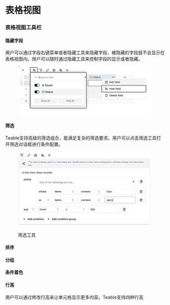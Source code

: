# 表格视图

### 表格视图工具栏

#### 隐藏字段

用户可以通过字段右键菜单或者隐藏工具来隐藏字段，被隐藏的字段就不会显示在表格视图内。用户可以随时通过隐藏工具来控制字段的显示或者隐藏。

<figure><img src="../../.gitbook/assets/image (25).png" alt=""><figcaption></figcaption></figure>

#### 筛选

Teable支持高级的筛选组合，能满足复杂的筛选要求。用户可以点击筛选工具打开筛选对话框进行条件配置。

<figure><img src="../../.gitbook/assets/image (26).png" alt=""><figcaption><p>筛选工具</p></figcaption></figure>



#### 排序



#### 分组



#### 条件着色



#### 行高

用户可以通过修改行高来让单元格显示更多内容。Teable支持四种行高
